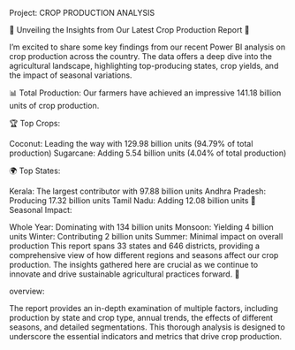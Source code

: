 Project: CROP PRODUCTION ANALYSIS

🌾 Unveiling the Insights from Our Latest Crop Production Report 🌾

I’m excited to share some key findings from our recent Power BI analysis on crop production across the country. The data offers a deep dive into the agricultural landscape, highlighting top-producing states, crop yields, and the impact of seasonal variations.

📊 Total Production: Our farmers have achieved an impressive 141.18 billion units of crop production.

🏆 Top Crops:

Coconut: Leading the way with 129.98 billion units (94.79% of total production)
Sugarcane: Adding 5.54 billion units (4.04% of total production)

🌍 Top States:

Kerala: The largest contributor with 97.88 billion units
Andhra Pradesh: Producing 17.32 billion units
Tamil Nadu: Adding 12.08 billion units
📅 Seasonal Impact:

Whole Year: Dominating with 134 billion units
Monsoon: Yielding 4 billion units
Winter: Contributing 2 billion units
Summer: Minimal impact on overall production
This report spans 33 states and 646 districts, providing a comprehensive view of how different regions and seasons affect our crop production. The insights gathered here are crucial as we continue to innovate and drive sustainable agricultural practices forward. 🌱


overview:

The report provides an in-depth examination of multiple factors, including production by state and crop type, annual trends, the effects of different seasons, and detailed segmentations. This thorough analysis is designed to underscore the essential indicators and metrics that drive crop production. 

